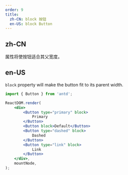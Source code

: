 ```yaml
---
order: 9
title:
  zh-CN: block 按钮
  en-US: block Button
---
```


## zh-CN

属性将使按钮适合其父宽度。

## en-US

`block` property will make the button fit to its parent width.

```jsx
import { Button } from 'antd';

ReactDOM.render(
	<div>
		<Button type="primary" block>
			Primary
		</Button>
		<Button block>Default</Button>
		<Button type="dashed" block>
			Dashed
		</Button>
		<Button type="link" block>
			Link
		</Button>
	</div>,
	mountNode,
);
```
